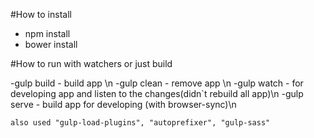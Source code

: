 #How to install

- npm install
- bower install

#How to run with watchers or just build

-gulp build - build app \n
-gulp clean - remove app \n
-gulp watch - for developing app and listen to the changes(didn`t rebuild all app)\n
-gulp serve - build app for developing (with browser-sync)\n

	also used "gulp-load-plugins", "autoprefixer", "gulp-sass" 


